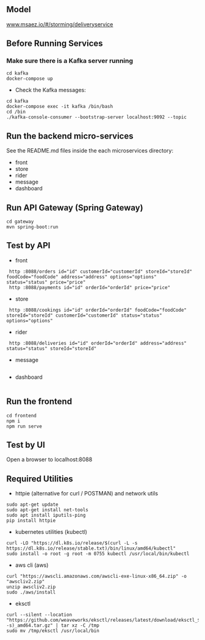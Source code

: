 # 

## Model
www.msaez.io/#/storming/deliveryservice

## Before Running Services
### Make sure there is a Kafka server running
```
cd kafka
docker-compose up
```
- Check the Kafka messages:
```
cd kafka
docker-compose exec -it kafka /bin/bash
cd /bin
./kafka-console-consumer --bootstrap-server localhost:9092 --topic
```

## Run the backend micro-services
See the README.md files inside the each microservices directory:

- front
- store
- rider
- message
- dashboard


## Run API Gateway (Spring Gateway)
```
cd gateway
mvn spring-boot:run
```

## Test by API
- front
```
 http :8088/orders id="id" customerId="customerId" storeId="storeId" foodCode="foodCode" address="address" options="options" status="status" price="price" 
 http :8088/payments id="id" orderId="orderId" price="price" 
```
- store
```
 http :8088/cookings id="id" orderId="orderId" foodCode="foodCode" storeId="storeId" customerId="customerId" status="status" options="options" 
```
- rider
```
 http :8088/deliveries id="id" orderId="orderId" address="address" status="status" storeId="storeId" 
```
- message
```
```
- dashboard
```
```


## Run the frontend
```
cd frontend
npm i
npm run serve
```

## Test by UI
Open a browser to localhost:8088

## Required Utilities

- httpie (alternative for curl / POSTMAN) and network utils
```
sudo apt-get update
sudo apt-get install net-tools
sudo apt install iputils-ping
pip install httpie
```

- kubernetes utilities (kubectl)
```
curl -LO "https://dl.k8s.io/release/$(curl -L -s https://dl.k8s.io/release/stable.txt)/bin/linux/amd64/kubectl"
sudo install -o root -g root -m 0755 kubectl /usr/local/bin/kubectl
```

- aws cli (aws)
```
curl "https://awscli.amazonaws.com/awscli-exe-linux-x86_64.zip" -o "awscliv2.zip"
unzip awscliv2.zip
sudo ./aws/install
```

- eksctl 
```
curl --silent --location "https://github.com/weaveworks/eksctl/releases/latest/download/eksctl_$(uname -s)_amd64.tar.gz" | tar xz -C /tmp
sudo mv /tmp/eksctl /usr/local/bin
```

